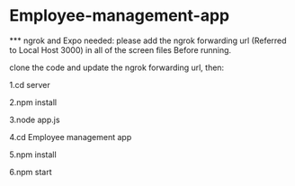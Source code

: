 # Employee-management-app

*** ngrok and Expo needed: please add the ngrok forwarding url (Referred to Local Host 3000) in all of the screen files Before running.

clone the code and update the ngrok forwarding url, then:

1.cd server

2.npm install

3.node app.js

4.cd Employee management app

5.npm install

6.npm start



